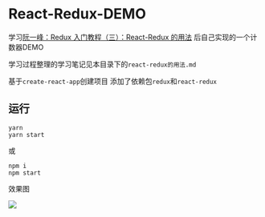 # React-Redux-DEMO

学习[阮一峰：Redux 入门教程（三）：React-Redux 的用法](http://www.ruanyifeng.com/blog/2016/09/redux_tutorial_part_three_react-redux.html) 后自己实现的一个计数器DEMO

学习过程整理的学习笔记见本目录下的`react-redux的用法.md`

基于`create-react-app`创建项目
添加了依赖包`redux`和`react-redux`

## 运行

```
yarn
yarn start
```

或

```
npm i
npm start
```

效果图

![](https://ws4.sinaimg.cn/large/006tKfTcgy1fia6hn5ennj31h20jwdh6.jpg)